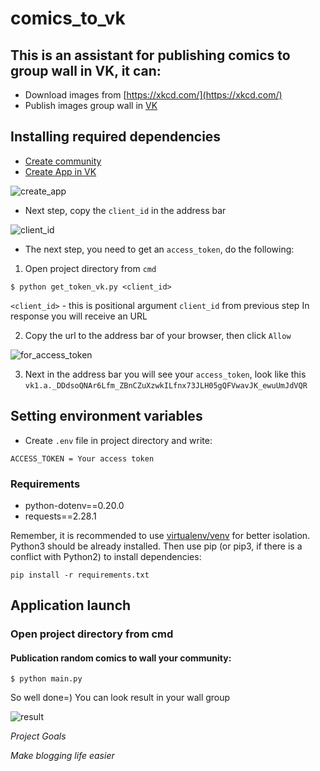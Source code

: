 # comics_to_vk

## This is an assistant for publishing comics to group wall in VK, it can:
- Download images from [https://xkcd.com/](https://xkcd.com/)
- Publish images group wall in [VK](https://vk.com/)

## Installing required dependencies
- [Create community](https://vk.com/groups?tab=admin)
- [Create App in VK](https://vk.com/editapp?act=create)

![create_app](https://user-images.githubusercontent.com/105148929/187678988-016d5813-4785-41ea-bb18-119eb1f44fa3.png)

- Next step, copy the `client_id` in the address bar 

![client_id](https://user-images.githubusercontent.com/105148929/187686901-f24244d5-4f22-4d28-ae80-1695c3760b84.png)

- The next step, you need to get an `access_token`, do the following:
 1. Open project directory from `cmd`
 ```
 $ python get_token_vk.py <client_id>
 ```
 `<client_id>` - this is positional argument `client_id` from previous step
In response you will receive an URL

 2. Copy the url to the address bar of your browser, then click `Allow`
 
 ![for_access_token](https://user-images.githubusercontent.com/105148929/187713569-ebb15c98-9c2e-47b8-8546-63bbc94513bf.png)

 3. Next in the address bar you will see your `access_token`, look like this `vk1.a._DDdsoQNAr6Lfm_ZBnCZuXzwkILfnx73JLH05gQFVwavJK_ewuUmJdVQR`
 
 
## Setting environment variables
* Create `.env` file in project directory and write:
```
ACCESS_TOKEN = Your access token
```		
### Requirements
* python-dotenv==0.20.0
* requests==2.28.1

     
Remember, it is recommended to use [virtualenv/venv](https://docs.python.org/3/library/venv.html) for better isolation.
Python3 should be already installed. Then use pip (or pip3, if there is a conflict with Python2) to install dependencies:
```
pip install -r requirements.txt
```		
## Application launch

### Open project directory from cmd

#### Publication random comics to wall your community: 
```
$ python main.py 
```

So well done=) You can look result in your wall group

![result](https://user-images.githubusercontent.com/105148929/187718000-63ee0f52-0c8b-45e5-b89a-27f216b78504.png)


*Project Goals*
	
*Make blogging life easier*
